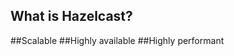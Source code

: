 ##  What is Hazelcast?

##Scalable <!-- .element: class="fragment" data-fragment-index="1" -->
##Highly available <!-- .element: class="fragment" data-fragment-index="2" -->
##Highly performant<!-- .element: class="fragment" data-fragment-index="3" -->
